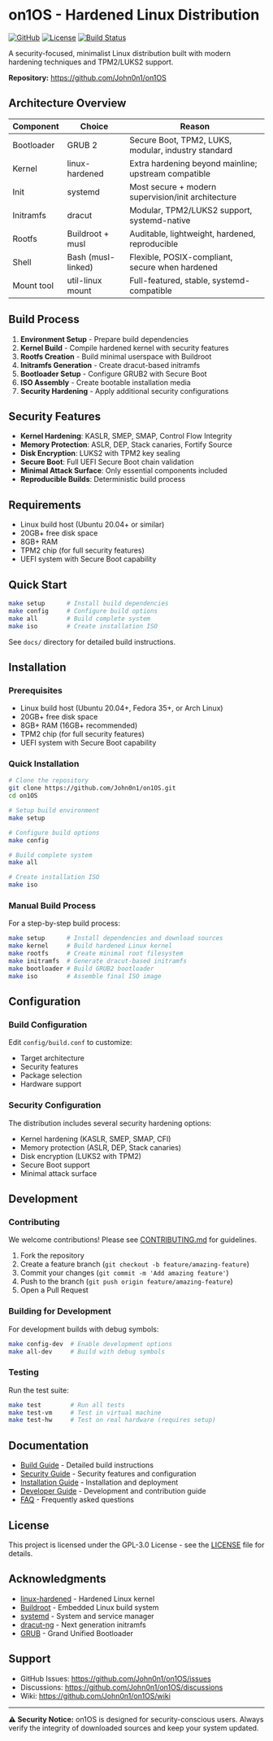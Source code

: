 # on1OS - Hardened Linux Distribution

[![GitHub](https://img.shields.io/badge/GitHub-on1OS-blue?logo=github)](https://github.com/John0n1/on1OS)
[![License](https://img.shields.io/badge/License-GPL--3.0-blue.svg)](LICENSE)
[![Build Status](https://img.shields.io/badge/Build-Passing-green.svg)](https://github.com/John0n1/on1OS/actions)

A security-focused, minimalist Linux distribution built with modern hardening techniques and TPM2/LUKS2 support.

**Repository:** https://github.com/John0n1/on1OS

## Architecture Overview

| Component | Choice | Reason |
|-----------|--------|---------|
| Bootloader | GRUB 2 | Secure Boot, TPM2, LUKS, modular, industry standard |
| Kernel | linux-hardened | Extra hardening beyond mainline; upstream compatible |
| Init | systemd | Most secure + modern supervision/init architecture |
| Initramfs | dracut | Modular, TPM2/LUKS2 support, systemd-native |
| Rootfs | Buildroot + musl | Auditable, lightweight, hardened, reproducible |
| Shell | Bash (musl-linked) | Flexible, POSIX-compliant, secure when hardened |
| Mount tool | util-linux mount | Full-featured, stable, systemd-compatible |

## Build Process

1. **Environment Setup** - Prepare build dependencies
2. **Kernel Build** - Compile hardened kernel with security features
3. **Rootfs Creation** - Build minimal userspace with Buildroot
4. **Initramfs Generation** - Create dracut-based initramfs
5. **Bootloader Setup** - Configure GRUB2 with Secure Boot
6. **ISO Assembly** - Create bootable installation media
7. **Security Hardening** - Apply additional security configurations

## Security Features

- **Kernel Hardening**: KASLR, SMEP, SMAP, Control Flow Integrity
- **Memory Protection**: ASLR, DEP, Stack canaries, Fortify Source
- **Disk Encryption**: LUKS2 with TPM2 key sealing
- **Secure Boot**: Full UEFI Secure Boot chain validation
- **Minimal Attack Surface**: Only essential components included
- **Reproducible Builds**: Deterministic build process

## Requirements

- Linux build host (Ubuntu 20.04+ or similar)
- 20GB+ free disk space
- 8GB+ RAM
- TPM2 chip (for full security features)
- UEFI system with Secure Boot capability

## Quick Start

```bash
make setup      # Install build dependencies
make config     # Configure build options
make all        # Build complete system
make iso        # Create installation ISO
```

See `docs/` directory for detailed build instructions.

## Installation

### Prerequisites

- Linux build host (Ubuntu 20.04+, Fedora 35+, or Arch Linux)
- 20GB+ free disk space
- 8GB+ RAM (16GB+ recommended)
- TPM2 chip (for full security features)
- UEFI system with Secure Boot capability

### Quick Installation

```bash
# Clone the repository
git clone https://github.com/John0n1/on1OS.git
cd on1OS

# Setup build environment
make setup

# Configure build options
make config

# Build complete system
make all

# Create installation ISO
make iso
```

### Manual Build Process

For a step-by-step build process:

```bash
make setup      # Install dependencies and download sources
make kernel     # Build hardened Linux kernel
make rootfs     # Create minimal root filesystem
make initramfs  # Generate dracut-based initramfs
make bootloader # Build GRUB2 bootloader
make iso        # Assemble final ISO image
```

## Configuration

### Build Configuration

Edit `config/build.conf` to customize:
- Target architecture
- Security features
- Package selection
- Hardware support

### Security Configuration

The distribution includes several security hardening options:
- Kernel hardening (KASLR, SMEP, SMAP, CFI)
- Memory protection (ASLR, DEP, Stack canaries)
- Disk encryption (LUKS2 with TPM2)
- Secure Boot support
- Minimal attack surface

## Development

### Contributing

We welcome contributions! Please see [CONTRIBUTING.md](CONTRIBUTING.md) for guidelines.

1. Fork the repository
2. Create a feature branch (`git checkout -b feature/amazing-feature`)
3. Commit your changes (`git commit -m 'Add amazing feature'`)
4. Push to the branch (`git push origin feature/amazing-feature`)
5. Open a Pull Request

### Building for Development

For development builds with debug symbols:

```bash
make config-dev  # Enable development options
make all-dev     # Build with debug symbols
```

### Testing

Run the test suite:

```bash
make test        # Run all tests
make test-vm     # Test in virtual machine
make test-hw     # Test on real hardware (requires setup)
```

## Documentation

- [Build Guide](docs/BUILD.md) - Detailed build instructions
- [Security Guide](docs/SECURITY.md) - Security features and configuration
- [Installation Guide](docs/INSTALL.md) - Installation and deployment
- [Developer Guide](docs/DEVELOPER.md) - Development and contribution guide
- [FAQ](docs/FAQ.md) - Frequently asked questions

## License

This project is licensed under the GPL-3.0 License - see the [LICENSE](LICENSE) file for details.

## Acknowledgments

- [linux-hardened](https://github.com/anthraxx/linux-hardened) - Hardened Linux kernel
- [Buildroot](https://buildroot.org/) - Embedded Linux build system
- [systemd](https://systemd.io/) - System and service manager
- [dracut-ng](https://github.com/dracut-ng/dracut-ng) - Next generation initramfs
- [GRUB](https://www.gnu.org/software/grub/) - Grand Unified Bootloader

## Support

- GitHub Issues: https://github.com/John0n1/on1OS/issues
- Discussions: https://github.com/John0n1/on1OS/discussions
- Wiki: https://github.com/John0n1/on1OS/wiki

---

**⚠️ Security Notice:** on1OS is designed for security-conscious users. Always verify the integrity of downloaded sources and keep your system updated.
